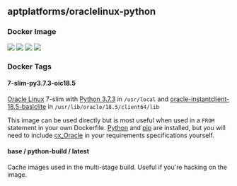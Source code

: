 ## aptplatforms/oraclelinux-python

### Docker Image

[![][microbadger-img]](https://microbadger.com/images/aptplatforms/oraclelinux-python:latest)
[![][shields-automated-img]](https://hub.docker.com/r/aptplatforms/oraclelinux-python/builds/)
[![][shields-pulls-img]](https://hub.docker.com/r/aptplatforms/oraclelinux-python/)
[![][shields-stars-img]](https://hub.docker.com/r/aptplatforms/oraclelinux-python/)

### Docker Tags

#### 7-slim-py3.7.3-oic18.5

[Oracle Linux] 7-slim with [Python 3.7.3] in `/usr/local` and [oracle-instantclient-18.5-basiclite] in `/usr/lib/oracle/18.5/client64/lib`

This image can be used directly but is most useful when used in a `FROM`
statement in your own Dockerfile. [Python] and [pip] are installed, but you
will need to include [cx_Oracle] in your requirements specifications yourself.

#### base / python-build / latest

Cache images used in the multi-stage build. Useful if you're hacking on the
image.

[Oracle Linux]: https://hub.docker.com/_/oraclelinux/
[oracle-instantclient-18.5-basiclite]: https://yum.oracle.com/repo/OracleLinux/OL7/oracle/instantclient/x86_64/index.html
[Python]: https://www.python.org/
[Python 3.7.3]: https://docs.python.org/3/whatsnew/changelog.html#python-3-7-3-final
[pip]: https://pip.pypa.io/en/stable/
[cx_Oracle]: https://oracle.github.io/python-cx_Oracle/
[microbadger-img]: https://images.microbadger.com/badges/image/aptplatforms/oraclelinux-python:latest.svg
[shields-automated-img]: https://img.shields.io/docker/automated/aptplatforms/oraclelinux-python.svg
[shields-pulls-img]: https://img.shields.io/docker/pulls/aptplatforms/oraclelinux-python.svg
[shields-stars-img]: https://img.shields.io/docker/stars/aptplatforms/oraclelinux-python.svg
